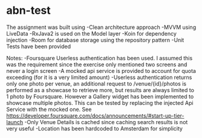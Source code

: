 # abn-test

The assignment was built using
-Clean architecture approach
-MVVM using LiveData
-RxJava2 is used on the Model layer
-Koin for dependency injection
-Room for database storage using the repository pattern
-Unit Tests have been provided

Notes:
-Foursquare Userless authentication has been used. I assumed this was the requirement since the exercise only mentioned two screens and never a login screen
-A mocked api service is provided to account for quota exceeding (for it is a very limited amount)
-Userless authentication returns only one photo per venue, an additional request to /venue/{id}/photos is performed as a showcase to retrieve more, but results are always limited to 1 photo by Foursquare. However a Gallery widget has been implemented to showcase multiple photos. This can be tested by replacing the injected Api Service with the mocked one.
See https://developer.foursquare.com/docs/announcements/#start-up-tier-launch
-Only Venue Details is cached since caching search results is not very useful
-Location has been hardcoded to Amsterdam for simplicity